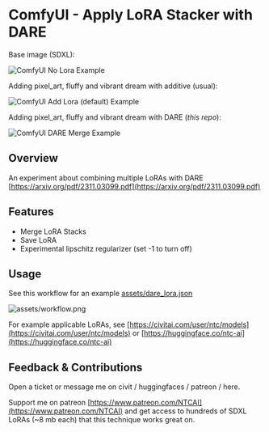 # ComfyUI - Apply LoRA Stacker with DARE

Base image (SDXL):

![ComfyUI No Lora Example](assets/0_base_224.png)

Adding pixel_art, fluffy and vibrant dream with additive (usual):

![ComfyUI Add Lora (default)  Example](assets/0_additive_224.png)

Adding pixel_art, fluffy and vibrant dream with DARE (*this repo*):

![ComfyUI DARE Merge Example](assets/0_dare_224.png)

## Overview

An experiment about combining multiple LoRAs with DARE [https://arxiv.org/pdf/2311.03099.pdf](https://arxiv.org/pdf/2311.03099.pdf)

## Features

* Merge LoRA Stacks
* Save LoRA
* Experimental lipschitz regularizer (set -1 to turn off)

## Usage

See this workflow for an example [assets/dare_lora.json](assets/dare_lora.json)

![assets/workflow.png](assets/workflow.png)

For example applicable LoRAs, see [https://civitai.com/user/ntc/models](https://civitai.com/user/ntc/models) or [https://huggingface.co/ntc-ai](https://huggingface.co/ntc-ai)

## Feedback & Contributions

Open a ticket or message me on civit / huggingfaces / patreon / here.

Support me on patreon [https://www.patreon.com/NTCAI](https://www.patreon.com/NTCAI) and get access to hundreds of SDXL LoRAs (~8 mb each) that this technique works great on.
